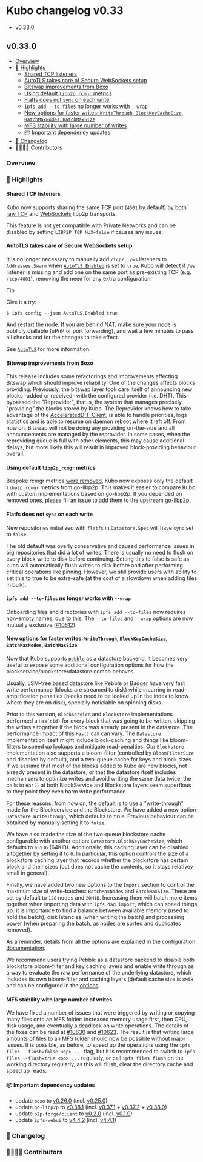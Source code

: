 # Kubo changelog v0.33

- [v0.33.0](#v0310)

## v0.33.0

- [Overview](#overview)
- [🔦 Highlights](#-highlights)
  - [Shared TCP listeners](#shared-tcp-listeners)
  - [AutoTLS takes care of Secure WebSockets setup](#autotls-takes-care-of-secure-websockets-setup)
  - [Bitswap improvements from Boxo](#bitswap-improvements-from-boxo)
  - [Using default `libp2p_rcmgr`  metrics](#using-default-libp2p_rcmgr--metrics)
  - [Flatfs does not `sync` on each write](#flatfs-does-not-sync-on-each-write)
  - [`ipfs add --to-files` no longer works with `--wrap`](#ipfs-add---to-files-no-longer-works-with---wrap)
  - [New options for faster writes: `WriteThrough`, `BlockKeyCacheSize`, `BatchMaxNodes`, `BatchMaxSize`](#new-options-for-faster-writes-writethrough-blockkeycachesize-batchmaxnodes-batchmaxsize)
  - [MFS stability with large number of writes](#mfs-stability-with-large-number-of-writes)
  - [📦️ Important dependency updates](#-important-dependency-updates)
- [📝 Changelog](#-changelog)
- [👨‍👩‍👧‍👦 Contributors](#-contributors)

### Overview

### 🔦 Highlights

#### Shared TCP listeners

Kubo now supports sharing the same TCP port (`4001` by default) by both [raw TCP](https://github.com/ipfs/kubo/blob/master/docs/config.md#swarmtransportsnetworktcp) and [WebSockets](https://github.com/ipfs/kubo/blob/master/docs/config.md#swarmtransportsnetworkwebsocket)  libp2p transports.

This feature is not yet compatible with Private Networks and can be disabled by setting `LIBP2P_TCP_MUX=false` if causes any issues.

#### AutoTLS takes care of Secure WebSockets setup

It is no longer necessary to manually add `/tcp/../ws` listeners to `Addresses.Swarm` when [`AutoTLS.Enabled`](https://github.com/ipfs/kubo/blob/master/docs/config.md#autotlsenabled) is set to `true`. Kubo will detect if `/ws` listener is missing and add one on the same port as pre-existing TCP (e.g. `/tcp/4001`), removing the need for any extra configuration.
> [!TIP]
> Give it a try:
> ```console
> $ ipfs config --json AutoTLS.Enabled true
> ```
> And restart the node. If you are behind NAT,  make sure your node is publicly diallable (uPnP or port forwarding), and wait a few minutes to pass all checks and for the changes to take effect.

See [`AutoTLS`](https://github.com/ipfs/kubo/blob/master/docs/config.md#autotls) for more information.

#### Bitswap improvements from Boxo

This release includes some refactorings and improvements affecting Bitswap which should improve reliability. One of the changes affects blocks providing. Previously, the bitswap layer took care itself of announcing new blocks -added or received- with the configured provider (i.e. DHT). This bypassed the "Reprovider", that is, the system that manages precisely "providing" the blocks stored by Kubo. The Reprovider knows how to take advantage of the [AcceleratedDHTClient](https://github.com/ipfs/kubo/blob/master/docs/config.md#routingaccelerateddhtclient), is able to handle priorities, logs statistics and is able to resume on daemon reboot where it left off. From now on, Bitswap will not be doing any providing on-the-side and all announcements are managed by the reprovider. In some cases, when the reproviding queue is full with other elements, this may cause additional delays, but more likely this will result in improved block-providing behaviour overall.

#### Using default `libp2p_rcmgr`  metrics

Bespoke rcmgr metrics [were removed](https://github.com/ipfs/kubo/pull/9947), Kubo now exposes only the default `libp2p_rcmgr` metrics from go-libp2p.
This makes it easier to compare Kubo with custom implementations based on go-libp2p.
If you depended on removed ones, please fill an issue to add them to the upstream [go-libp2p](https://github.com/libp2p/go-libp2p).

#### Flatfs does not `sync` on each write

New repositories initialized with `flatfs` in `Datastore.Spec` will have `sync` set to `false`.

The old default was overly conservative and caused performance issues in big repositories that did a lot of writes. There is usually no need to flush on every block write to disk before continuing. Setting this to false is safe as kubo will automatically flush writes to disk before and after performing critical operations like pinning. However, we still provide users with ability to set this to true to be extra-safe (at the cost of a slowdown when adding files in bulk).

#### `ipfs add --to-files` no longer works with `--wrap`

Onboarding files and directories with `ipfs add --to-files` now requires non-empty names. due to this, The `--to-files` and `--wrap` options are now mutually exclusive ([#10612](https://github.com/ipfs/kubo/issues/10612)).

#### New options for faster writes: `WriteThrough`, `BlockKeyCacheSize`, `BatchMaxNodes`, `BatchMaxSize`

Now that Kubo supports [`pebble`](https://github.com/ipfs/kubo/blob/master/docs/datastores.md#pebbleds) as a datastore backend, it becomes very useful to expose some additional configuration options for how the blockservice/blockstore/datastore combo behaves.

Usually, LSM-tree based datastore like Pebble or Badger have very fast write performance (blocks are streamed to disk) while incurring in read-amplification penalties (blocks need to be looked up in the index to know where they are on disk),  specially noticiable on spinning disks.

Prior to this version, `BlockService` and `Blockstore` implementations performed a `Has(cid)` for every block that was going to be written, skipping the writes altogether if the block was already present in the datastore. The performance impact of this `Has()` call can vary. The `Datastore` implementation itself might include block-caching and things like bloom-filters to speed up lookups and mitigate read-penalties. Our `Blockstore` implementation also supports a bloom-filter (controlled by `BloomFilterSize` and disabled by default), and a two-queue cache for keys and block sizes. If we assume that most of the blocks added to Kubo are new blocks, not already present in the datastore, or that the datastore itself includes mechanisms to optimize writes and avoid writing the same data twice, the calls to `Has()` at both BlockService and Blockstore layers seem superflous to they point they even harm write performance.

For these reasons, from now on, the default is to use a "write-through" mode for the Blockservice and the Blockstore. We have added a new option `Datastore.WriteThrough`, which defaults to `true`. Previous behaviour can be obtained by manually setting it to `false`.

We have also made the size of the two-queue blockstore cache configurable with another option: `Datastore.BlockKeyCacheSize`, which defaults to `65536` (64KiB). Additionally, this caching layer can be disabled altogether by setting it to `0`. In particular, this option controls the size of a blockstore caching layer that records whether the blockstore has certain block and their sizes (but does not cache the contents, so it stays relativey small in general).

Finally, we have added two new options to the `Import` section to control the maximum size of write-batches: `BatchMaxNodes` and `BatchMaxSize`. These are set by default to `128` nodes and `20MiB`. Increasing them will batch more items together when importing data with `ipfs dag import`, which can speed things up. It is importance to find a balance between available memory (used to hold the batch), disk latencies (when writing the batch) and processing power (when preparing the batch, as nodes are sorted and duplicates removed).

As a reminder, details from all the options are explained in the [configuration documentation](https://github.com/ipfs/kubo/blob/master/docs/config.md).

We recommend users trying Pebble as a datastore backend to disable both blockstore bloom-filter and key caching layers and enable write through as a way to evaluate the raw performance of the underlying datastore, which includes its own bloom-filter and caching layers (default cache size is `8MiB` and can be configured in the [options](https://github.com/ipfs/kubo/blob/master/docs/datastores.md#pebbleds).

#### MFS stability with large number of writes

We have fixed a number of issues that were triggered by writing or copying many files onto an MFS folder: increased memory usage first, then CPU, disk usage, and eventually a deadlock on write operations. The details of the fixes can be read at [#10630](https://github.com/ipfs/kubo/pull/10630) and [#10623](https://github.com/ipfs/kubo/pull/10623). The result is that writing large amounts of files to an MFS folder should now be possible without major issues. It is possible, as before, to speed up the operations using the `ipfs files --flush=false <op> ...` flag, but it is recommended to switch to `ipfs files --flush=true <op> ...` regularly, or call `ipfs files flush` on the working directory regularly, as this will flush, clear the directory cache and speed up reads. 

#### 📦️ Important dependency updates

- update `boxo` to [v0.26.0](https://github.com/ipfs/boxo/releases/tag/v0.26.0) (incl. [v0.25.0](https://github.com/ipfs/boxo/releases/tag/v0.25.0))
- update `go-libp2p` to [v0.38.1](https://github.com/libp2p/go-libp2p/releases/tag/v0.38.1) (incl. [v0.37.1](https://github.com/libp2p/go-libp2p/releases/tag/v0.37.1) + [v0.37.2](https://github.com/libp2p/go-libp2p/releases/tag/v0.37.2) + [v0.38.0](https://github.com/libp2p/go-libp2p/releases/tag/v0.38.0))
- update `p2p-forge/client` to [v0.2.0](https://github.com/ipshipyard/p2p-forge/releases/tag/v0.2.0) (incl. [v0.1.0](https://github.com/ipshipyard/p2p-forge/releases/tag/v0.1.0))
- update `ipfs-webui` to [v4.4.2](https://github.com/ipfs/ipfs-webui/releases/tag/v4.4.2) (incl. [v4.4.1](https://github.com/ipfs/ipfs-webui/releases/tag/v4.4.1))

### 📝 Changelog

### 👨‍👩‍👧‍👦 Contributors
